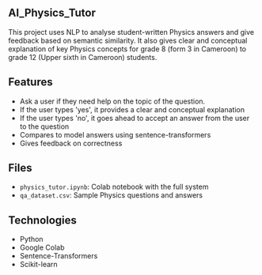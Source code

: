 ## AI_Physics_Tutor
This project uses NLP to analyse student-written Physics answers and give feedback based on semantic similarity. It also gives clear and conceptual explanation of key Physics concepts for grade 8 (form 3 in Cameroon) to grade 12 (Upper sixth in Cameroon) students.

## Features
- Ask a user if they need help on the topic of the question.
- If the user types 'yes', it provides a clear and conceptual explanation
- If the user types 'no', it goes ahead to accept an answer from the user to the question
- Compares to model answers using sentence-transformers
- Gives feedback on correctness

## Files
- `physics_tutor.ipynb`: Colab notebook with the full system
- `qa_dataset.csv`: Sample Physics questions and answers

## Technologies
- Python
- Google Colab
- Sentence-Transformers
- Scikit-learn


